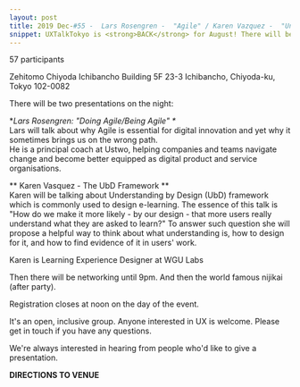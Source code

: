 ```yaml
---
layout: post
title: 2019 Dec-#55 -  Lars Rosengren -  "Agile" / Karen Vazquez -  "Understanding by Design (UbD)"
snippet: UXTalkTokyo is <strong>BACK</strong> for August! There will be two presentations - <br> <strong>1) -
---
```

57 participants

Zehitomo Chiyoda Ichibancho Building 5F 23-3 Ichibancho, Chiyoda-ku, Tokyo 102-0082

There will be two presentations on the night:

*<em>Lars Rosengren: "Doing Agile/Being Agile" *</em><br>
Lars will talk about why Agile is essential for digital innovation and yet why it sometimes brings us on the wrong path. <br>
He is a principal coach at Ustwo, helping companies and teams navigate change and become better equipped  as digital product and service organisations.

** Karen Vasquez - The UbD Framework **<br>
Karen will be talking about Understanding by Design (UbD) framework which is commonly used to design e-learning. The essence of this talk is "How do we make it more likely - by our design - that more users really understand what they are asked to learn?" To answer such question she will propose a helpful way to think about what understanding is, how to design for it, and how to find evidence of it in users' work. 

Karen is Learning Experience Designer at WGU Labs

Then there will be networking until 9pm. And then the world famous nijikai (after party).

Registration closes at noon on the day of the event.

It's an open, inclusive group. Anyone interested in UX is welcome. Please get in touch if you have any questions.

We're always interested in hearing from people who'd like to give a presentation.

<strong>DIRECTIONS TO VENUE</strong>

